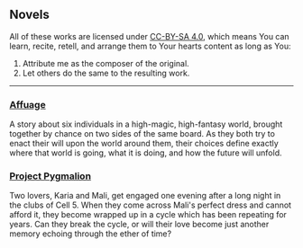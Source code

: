 ## Novels

All of these works are licensed under [CC-BY-SA 4.0][cc], which means
You can learn, recite, retell, and arrange them to Your hearts content
as long as You:

1. Attribute me as the composer of the original.
2. Let others do the same to the resulting work.

---

### [Affuage][affuage]

  A story about six individuals in a high-magic, high-fantasy world,
  brought together by chance on two sides of the same board. As they
  both try to enact their will upon the world around them, their
  choices define exactly where that world is going, what it is doing,
  and how the future will unfold.

### [Project Pygmalion][pyg]

  Two lovers, Karia and Mali, get engaged one evening after a long
  night in the clubs of Cell 5. When they come across Mali's perfect
  dress and cannot afford it, they become wrapped up in a cycle which
  has been repeating for years. Can they break the cycle, or will
  their love become just another memory echoing through the ether of
  time?


[affuage]: http://affuage.blogspot.com/ "I set this up for NaNoWriMo 2014."
[pyg]: http://projectpygmalion.herokuapp.com/ "I set this site up for Camp NaNoWriMo 2015 (July)."
[cc]: https://creativecommons.org/licenses/by-sa/4.0/ " "

